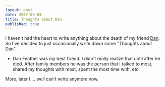 ```yaml
---
layout: post
date: 2007-09-03
title: Thoughts about Dan
published: true
---
```

I haven't had the heart to write anything about the death of my friend <a href="http://vapor.org">Dan</a>. So I've decided to just occasionally write down some "Thoughts about Dan".
<ul>
	<li>Dan Feather was my best friend. I didn't really realize that until after he died. After family members he was the person that I talked to most, shared my thoughts with most, spent the most time with, etc.</li>
</ul>

More, later I ... well can't write anymore now.
